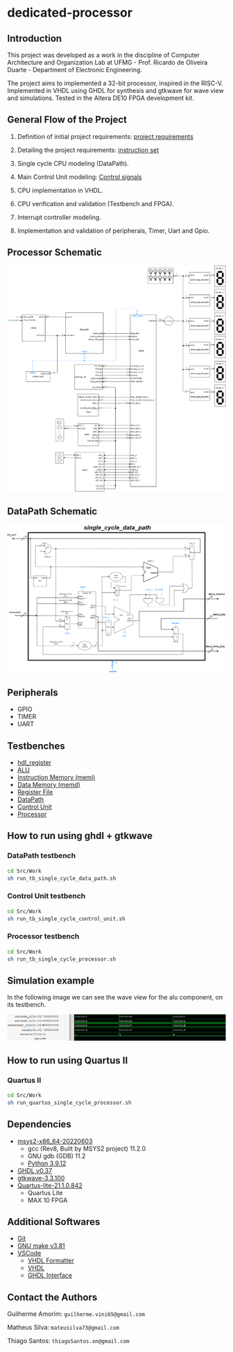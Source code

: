 # dedicated-processor

## Introduction

This project was developed as a work in the discipline of Computer Architecture and Organization Lab at UFMG - Prof. Ricardo de Oliveira Duarte - Department of Electronic Engineering.

The project aims to implemented a 32-bit processor, inspired in the RISC-V. Implemented in VHDL using GHDL for synthesis and gtkwave for wave view and simulations. Tested in the Altera DE10 FPGA development kit.

## General Flow of the Project
1. Definition of initial project requirements: [project requirements](https://github.com/guiguitz/dedicated-processor/blob/main/Docs/template_mapa_de_memoria%20-%20Guilherme%2C%20Matheus%20e%20Thiago.pdf)

2. Detailing the project requirements: [instruction set](https://github.com/guiguitz/dedicated-processor/blob/main/Docs/template_discriminacao_instrucao%20-%20Guilherme%2C%20Matheus%20e%20Thiago.pdf)

3. Single cycle CPU modeling (DataPath).

4. Main Control Unit modeling: [Control signals](https://github.com/guiguitz/dedicated-processor/blob/main/Docs/template_discriminacao_sinais_ctrl.pdf)

5. CPU implementation in VHDL.

6. CPU verification and validation (Testbench and FPGA).

7. Interrupt controller modeling.

8. Implementation and validation of peripherals, Timer, Uart and Gpio.


## Processor Schematic
![schematic](https://github.com/guiguitz/dedicated-processor/blob/main/Docs/processor-schematic.png)

## DataPath Schematic
![schematic](https://github.com/guiguitz/dedicated-processor/blob/main/Docs/datapath-schematic.png)

## Peripherals
- GPIO
- TIMER
- UART

## Testbenches
- [hdl_register](https://github.com/guiguitz/dedicated-processor/blob/main/Src/Testbenches/tb_hdl_register.vhd)
- [ALU](https://github.com/guiguitz/dedicated-processor/blob/main/Src/Testbenches/tb_alu.vhd)
- [Instruction Memory (memi)](https://github.com/guiguitz/dedicated-processor/blob/main/Src/Testbenches/tb_memi.vhd)
- [Data Memory (memd)](https://github.com/guiguitz/dedicated-processor/blob/main/Src/Testbenches/tb_memd.vhd)
- [Register File](https://github.com/guiguitz/dedicated-processor/blob/main/Src/Testbenches/tb_register_file.vhd)
- [DataPath](https://github.com/guiguitz/dedicated-processor/blob/main/Src/Testbenches/tb_single_cycle_data_path.vhd)
- [Control Unit](https://github.com/guiguitz/dedicated-processor/blob/main/Src/Testbenches/tb_single_cycle_control_unit.vhd)
- [Processor](https://github.com/guiguitz/dedicated-processor/blob/main/Src/Testbenches/tb_single_cycle_processor.vhd)

## How to run using ghdl + gtkwave
### DataPath testbench
```bash
cd Src/Work
sh run_tb_single_cycle_data_path.sh
```
### Control Unit testbench
```bash
cd Src/Work
sh run_tb_single_cycle_control_unit.sh
```
### Processor testbench
```bash
cd Src/Work
sh run_tb_single_cycle_processor.sh
```

## Simulation example

In the following image we can see the wave view for the alu component, on its testbench.

![schematic](https://github.com/guiguitz/dedicated-processor/blob/main/Docs/alu_debug.png)

## How to run using Quartus II
### Quartus II
```bash
cd Src/Work
sh run_quartus_single_cycle_processor.sh
```

## Dependencies

- [msys2-x86_64-20220603](https://www.msys2.org)
  - gcc (Rev8, Built by MSYS2 project) 11.2.0
  - GNU gdb (GDB) 11.2
  - [Python 3.9.12](https://packages.msys2.org/package/mingw-w64-x86_64-python)
- [GHDL v0.37](https://github.com/ghdl/ghdl/releases/download/v0.37/ghdl-0.37-mingw32-mcode.zip)
- [gtkwave-3.3.100](https://sourceforge.net/projects/gtkwave/files/gtkwave-3.3.100-bin-win32)
- [Quartus-lite-21.1.0.842](https://www.intel.com/content/www/us/en/software-kit/684216/intel-quartus-prime-lite-edition-design-software-version-21-1-for-windows.html)
  - Quartus Lite
  - MAX 10 FPGA

## Additional Softwares
- [Git](https://git-scm.com/downloads)
- [GNU make v3.81](http://gnuwin32.sourceforge.net/packages/make.htm)
- [VSCode](https://code.visualstudio.com/download)
  - [VHDL Formatter](https://marketplace.visualstudio.com/items?itemName=Vinrobot.vhdl-formatter)
  - [VHDL](https://marketplace.visualstudio.com/items?itemName=puorc.awesome-vhdl)
  - [GHDL Interface](https://marketplace.visualstudio.com/items?itemName=johannesbonk.ghdl-interface)

## Contact the Authors
Guilherme Amorim: `guilherme.vini65@gmail.com`

Matheus Silva: `mateusilva73@gmail.com`

Thiago Santos: `thiagoSantos.on@gmail.com`

